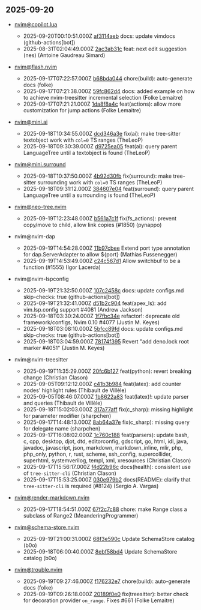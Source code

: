 ## 2025-09-20

* nvim@copilot.lua
  - 2025-09-20T00:10:51.000Z [af3114aeb](https://github.com/zbirenbaum/copilot.lua/commit/af3114aeb915beb14fcbc46849c7b08a5e3e2c1a) docs: update vimdocs (github-actions[bot])
  - 2025-08-31T02:04:49.000Z [2ac3ab31c](https://github.com/zbirenbaum/copilot.lua/commit/2ac3ab31c73ebf4b91247962c6ab6efc22d1fdf7) feat: next edit suggestion (nes) (Antoine Gaudreau Simard)

* nvim@flash.nvim
  - 2025-09-17T07:22:57.000Z [b68bda044](https://github.com/folke/flash.nvim/commit/b68bda044d68e4026c4e1ec6df3c5afd7eb8e341) chore(build): auto-generate docs (folke)
  - 2025-09-17T07:21:38.000Z [59fc862d4](https://github.com/folke/flash.nvim/commit/59fc862d43dba249456c93c70ebabfa460c9db84) docs: added example on how to achieve nvim-treesitter incremental selection (Folke Lemaitre)
  - 2025-09-17T07:21:21.000Z [1da8f8a4c](https://github.com/folke/flash.nvim/commit/1da8f8a4c75bf550674735ee32c921a2cf513830) feat(actions): allow more customization for jump actions (Folke Lemaitre)

* nvim@mini.ai
  - 2025-09-18T10:34:55.000Z [dcd346a3e](https://github.com/echasnovski/mini.ai/commit/dcd346a3eda9121e917950680e5eb59f59f78aae) fix(ai): make tree-sitter textobject work with `col=0` TS ranges (TheLeoP)
  - 2025-09-18T09:30:39.000Z [d9725ea05](https://github.com/echasnovski/mini.ai/commit/d9725ea05742c58e8afae457ddb4452bf01ac86a) feat(ai): query parent LanguageTree until a textobject is found (TheLeoP)

* nvim@mini.surround
  - 2025-09-18T10:37:50.000Z [4b92d30fb](https://github.com/echasnovski/mini.surround/commit/4b92d30fb5e021cced6cbb68698c73018211fbfa) fix(surround): make tree-sitter surrounding work with `col=0` TS ranges (TheLeoP)
  - 2025-09-18T09:31:12.000Z [384607e04](https://github.com/echasnovski/mini.surround/commit/384607e045e6bf2f5d20c24aafacc2a3370a30fa) feat(surround): query parent LanguageTree until a surrounding is found (TheLeoP)

* nvim@neo-tree.nvim
  - 2025-09-19T12:23:48.000Z [b561a7c1f](https://github.com/nvim-neo-tree/neo-tree.nvim/commit/b561a7c1f938f07e894e30129fa0a50a7b3a2e46) fix(fs_actions): prevent copy/move to child, allow link copies (#1850) (pynappo)

* nvim@nvim-dap
  - 2025-09-19T14:54:28.000Z [11b97cbee](https://github.com/mfussenegger/nvim-dap/commit/11b97cbeef18d136f5a9897baacad5fc60367110) Extend port type annotation for dap.ServerAdapter to allow ${port} (Mathias Fussenegger)
  - 2025-09-19T14:53:49.000Z [c24c567d1](https://github.com/mfussenegger/nvim-dap/commit/c24c567d1a607a7dba7069ff39450a13a99654a6) Allow switchbuf to be a function (#1555) (Igor Lacerda)

* nvim@nvim-lspconfig
  - 2025-09-19T21:32:50.000Z [107c2458c](https://github.com/neovim/nvim-lspconfig/commit/107c2458cdc780c4ed2c2b5e1b7800cd019010bd) docs: update configs.md skip-checks: true (github-actions[bot])
  - 2025-09-19T21:32:41.000Z [d51b2c904](https://github.com/neovim/nvim-lspconfig/commit/d51b2c9044a5625002e4fb9a37c5fd752eb058a1) feat(apex_ls): add vim.lsp.config support #4081 (Andrew Jackson)
  - 2025-09-18T03:30:24.000Z [1f7fbc34e](https://github.com/neovim/nvim-lspconfig/commit/1f7fbc34e6420476142b5cc85e9bee52717540fb) refactor!: deprecate old framework/configs, Nvim 0.10 #4077 (Justin M. Keyes)
  - 2025-09-18T03:08:10.000Z [5bfcc89fd](https://github.com/neovim/nvim-lspconfig/commit/5bfcc89fd155b4ffc02d18ab3b7d19c2d4e246a7) docs: update configs.md skip-checks: true (github-actions[bot])
  - 2025-09-18T03:04:59.000Z [78174f395](https://github.com/neovim/nvim-lspconfig/commit/78174f395e705de97d1329c18394831737d9a4b4) Revert "add deno.lock root marker #4051" (Justin M. Keyes)

* nvim@nvim-treesitter
  - 2025-09-19T11:35:29.000Z [20fc6b127](https://github.com/nvim-treesitter/nvim-treesitter/commit/20fc6b1270dddff7e16220e0a51d17614d41fd43) feat(python): revert breaking change (Christian Clason)
  - 2025-09-05T09:12:12.000Z [c41b3b984](https://github.com/nvim-treesitter/nvim-treesitter/commit/c41b3b9841588e956663345cf01842a232d5eece) feat(latex): add counter nodes' highlight rules (Thibault de Villèle)
  - 2025-09-05T08:46:07.000Z [1b8622a83](https://github.com/nvim-treesitter/nvim-treesitter/commit/1b8622a830da30c348998f26fab6934ca0133392) feat(latex)!: update parser and queries (Thibault de Villèle)
  - 2025-09-18T15:02:03.000Z [317a77aff](https://github.com/nvim-treesitter/nvim-treesitter/commit/317a77affcd887441d67c5f7f1d5beff5243989b) fix(c_sharp): missing highlight for parameter modifier (sharpchen)
  - 2025-09-17T14:48:13.000Z [8ab64a37e](https://github.com/nvim-treesitter/nvim-treesitter/commit/8ab64a37ea56762dc0d1a6da2bba2d4af88e3594) fix(c_sharp): missing query for delegate name (sharpchen)
  - 2025-09-17T16:08:02.000Z [1c760c188](https://github.com/nvim-treesitter/nvim-treesitter/commit/1c760c1888f5e7474d1ae222f0638cb3b731629b) feat(parsers): update bash, c, cpp, desktop, djot, dtd, editorconfig, gdscript, go, html, idl, java, javadoc, javascript, json, markdown, markdown_inline, mlir, php, php_only, python, r, rust, scheme, ssh_config, supercollider, superhtml, systemverilog, templ, xml, xresources (Christian Clason)
  - 2025-09-17T15:56:17.000Z [f4d22b96c](https://github.com/nvim-treesitter/nvim-treesitter/commit/f4d22b96c58c799939b014e03eb4db1b5e5c82c9) docs(health): consistent use of `tree-sitter-cli` (Christian Clason)
  - 2025-09-17T15:53:25.000Z [030e979b2](https://github.com/nvim-treesitter/nvim-treesitter/commit/030e979b23a65a22f1c0a43396e6c7cf676c8735) docs(README): clarify that `tree-sitter-cli` is required (#8124) (Sergio A. Vargas)

* nvim@render-markdown.nvim
  - 2025-09-17T18:54:51.000Z [67f2c7c88](https://github.com/MeanderingProgrammer/render-markdown.nvim/commit/67f2c7c8850bb11eefa6b22054a6f4cef1146de2) chore: make Range class a subclass of Range2 (MeanderingProgrammer)

* nvim@schema-store.nvim
  - 2025-09-19T21:00:31.000Z [68f3e590c](https://github.com/b0o/SchemaStore.nvim/commit/68f3e590cabe4f07a1f64fa73dab0bd244b13cf5) Update SchemaStore catalog (b0o)
  - 2025-09-18T06:00:40.000Z [8ebf58bd4](https://github.com/b0o/SchemaStore.nvim/commit/8ebf58bd467f353d18cfa71776b33b28a68130de) Update SchemaStore catalog (b0o)

* nvim@trouble.nvim
  - 2025-09-19T09:27:46.000Z [f176232e7](https://github.com/folke/trouble.nvim/commit/f176232e7759c4f8abd923c21e3e5a5c76cd6837) chore(build): auto-generate docs (folke)
  - 2025-09-19T09:26:18.000Z [20189f0e0](https://github.com/folke/trouble.nvim/commit/20189f0e0cb87c543f1948d62e9d09169d1b2dcb) fix(treesitter): better check for decoration provider `on_range`. Fixes #661 (Folke Lemaitre)